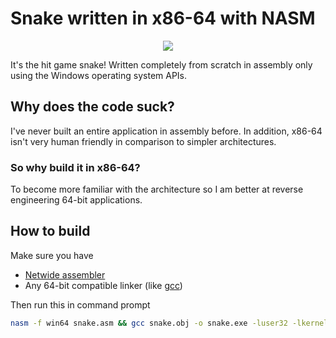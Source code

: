 # Snake written in x86-64 with NASM

<p align="center">
  <img src="https://github.com/user-attachments/assets/1e847582-f417-430d-b8bd-3dc17b13bbde" />
</p>

It's the hit game snake! Written completely from scratch in assembly only using the Windows operating system APIs.

## Why does the code suck?

I've never built an entire application in assembly before. In addition, x86-64 isn't very human friendly in comparison to simpler architectures.

### So why build it in x86-64?

To become more familiar with the architecture so I am better at reverse engineering 64-bit applications.

## How to build

Make sure you have
- [Netwide assembler](https://nasm.us/)
- Any 64-bit compatible linker (like [gcc](https://gcc.gnu.org/))

Then run this in command prompt
```sh
nasm -f win64 snake.asm && gcc snake.obj -o snake.exe -luser32 -lkernel32 -lgdi32 -Wl,-subsystem,windows && snake.exe
```
